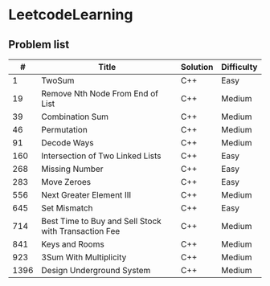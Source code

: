 # LeetcodeLearning

## Problem list
| #    | Title                                                | Solution | Difficulty |
| ---- | ---------------------------------------------------- | -------- | ---------- |
| 1    | TwoSum                                               | C++      | Easy       |
| 19   | Remove Nth Node From End of List                     | C++      | Medium     |
| 39   | Combination Sum                                      | C++      | Medium     |
| 46   | Permutation                                          | C++      | Medium     |
| 91   | Decode Ways                                          | C++      | Medium     |
| 160  | Intersection of Two Linked Lists                     | C++      | Easy       |
| 268  | Missing Number                                       | C++      | Easy       |
| 283  | Move Zeroes                                          | C++      | Easy       |
| 556  | Next Greater Element III                             | C++      | Medium     |
| 645  | Set Mismatch                                         | C++      | Easy       |
| 714  | Best Time to Buy and Sell Stock with Transaction Fee | C++      | Medium     |
| 841  | Keys and Rooms                                       | C++      | Medium     |
| 923  | 3Sum With Multiplicity                               | C++      | Medium     |
| 1396 | Design Underground System                            | C++      | Medium     |